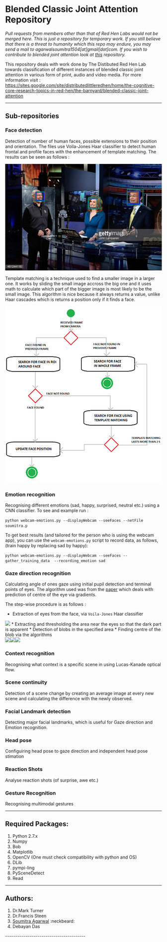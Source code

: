 # Blended Classic Joint Attention Repository

<i> Pull requests from members other than that of Red Hen Labs would not be merged here. This is just a repository for temporary work. If you still believe that there is a threat to humanity which this repo may endure, you may send a mail to agarwalsoumitra1504[at]gmail[dot]com. If you wish to contribute to blended joint attention look at [this](https://github.com/RedHenLab/BlendedJointAttentionClean) repository.</i> 

This repository deals with work done by The Distibuted Red Hen Lab towards classification of different instances of blended classic joint attention in various form of print, audio and video media. For more information visit : https://sites.google.com/site/distributedlittleredhen/home/the-cognitive-core-research-topics-in-red-hen/the-barnyard/blended-classic-joint-attention

---------------------------------------------

## Sub-repositories

### Face detection

Detection of number of human faces, possible extensions to their position and orientation. The files use Voila-Jones Haar classifier to detect human frontal and profile faces with the enhancement of template matching. The results can be seen as follows :

<img src = '/Face Detection/Result_Images/Result5.jpg'>

Template matching is a technique used to find a smaller image in a larger one. It works by sliding the small image accross the big one and it uses math to calculate which part of the bigger image is most likely to be the small image. This algorithm is nice because it always returns a value, unlike Haar cascades which is returns a position only if it finds a face.

<img src = '/Face Detection/Result_Images/img.png'>

### Emotion recognition

Recognising different emotions (sad, happy, surprised, neutral etc.) using a CNN classifier. To see and example run :

```python webcam-emotions.py --displayWebcam --seeFaces --netFile soumitra.p```

To get best results (and tailored for the person who is using the webcam app), you can use the `webcam-emotions.py` script to record data, as follows,(train happy by replacing sad by happy):

```python webcam-emotions.py --displayWebcam --seeFaces --gather_training_data  --recording_emotion sad```

### Gaze direction recognition 

Calculating angle of ones gaze using initial pupil detection and terminal points of eyes. The algorithm used was from the [paper](http://www.inb.uni-luebeck.de/fileadmin/files/PUBPDFS/TiBa11b.pdf) which deals with prediction of centre of the eye via gradients.

The step-wise procedure is as follows :

* Extraction of eyes from the face, via `Voila-Jones` Haar classifier
<img src = '/Gaze Direction/Result_Images/Result2.jpg'>
* Extracting and thresholding the area near the eyes so that the dark part is apparent
* Detection of blobs in the specified area
* Finding centre of the blob via the algorithms<br>
<img src = '/Gaze Direction/Result_Images/thresh_eye.jpg'><img src = '/Gaze Direction/Result_Images/eye1.jpg'><img src = '/Gaze Direction/Result_Images/eye2.jpg'>

### Context recognition

Recognising what context is a specific scene in using Lucas-Kanade optical flow.

### Scene continuity 

Detection of a scene change by creating an average image at every new scene and calculating the difference with the newly observed. 

### Facial Landmark detection

Detecting major facial landmarks, which is useful for Gaze direction and Emotion recognition.

### Head pose

Configuiring head pose to gaze direction and independent head pose stimation

### Reaction Shots

Analyse reaction shots (of surprise, awe etc.) 


### Gesture Recognition

Recognising multimodal gestures


----------------------------------------

## Required Packages:

<ol>
	<li> Python 2.7.x </li>
	<li> Numpy </li>
	<li> Bob </li>
	<li> Matplotlib </li>
	<li> OpenCV (One must check compatibility with python and OS) </li>
	<li> DLib </li>
	<li> pympi-ling </li>
	<li> PySceneDetect </li>
	<li> Read </li>
</ol>

-----------------------------------------

## Authors:

<ol>
 	<li> Dr.Mark Turner </li>
 	<li> Dr.Francis Steen </li>
	<li> <a href = "https://github.com/SoumitraAgarwal" target="_blank">Soumitra Agarwal</a> :neckbeard: </li>
	<li> Debayan Das </li>
</ol>
----------------------------------------
